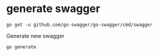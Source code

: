 
# generate swagger 
```
go get -u github.com/go-swagger/go-swagger/cmd/swagger
```

Generate new swagger
```
go generate
```
